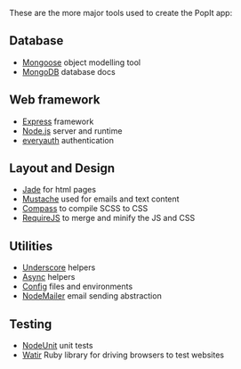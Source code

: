 These are the more major tools used to create the PopIt app:

## Database

 * [Mongoose](http://mongoosejs.com/) object modelling tool
 * [MongoDB](http://www.mongodb.org/display/DOCS/Home) database docs

## Web framework

 * [Express](http://expressjs.com/guide.html) framework
 * [Node.js](http://nodejs.org/api/) server and runtime
 * [everyauth](http://everyauth.com/) authentication

## Layout and Design

 * [Jade](https://github.com/visionmedia/jade#readme) for html pages
 * [Mustache](http://mustache.github.com/mustache.5.html) used for emails and text content
 * [Compass](http://compass-style.org/) to compile SCSS to CSS
 * [RequireJS](http://requirejs.org/) to merge and minify the JS and CSS


## Utilities

 * [Underscore](http://documentcloud.github.com/underscore/) helpers
 * [Async](https://github.com/caolan/async/blob/master/README.md#forEach) helpers
 * [Config](https://github.com/lorenwest/node-config) files and environments
 * [NodeMailer](https://github.com/andris9/Nodemailer) email sending abstraction

## Testing

 * [NodeUnit](https://github.com/caolan/nodeunit/blob/master/README.md) unit tests
 * [Watir](http://watirwebdriver.com/) Ruby library for driving browsers to test websites

